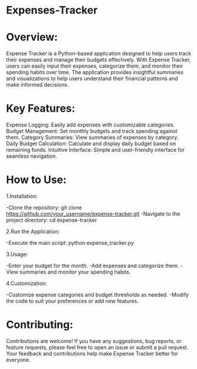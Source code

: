 # Expenses-Tracker

# Overview:

Expense Tracker is a Python-based application designed to help users track their expenses and manage their budgets effectively. With Expense Tracker, users can easily input their expenses, categorize them, and monitor their spending habits over time. The application provides insightful summaries and visualizations to help users understand their financial patterns and make informed decisions.

# Key Features:

Expense Logging: Easily add expenses with customizable categories.
Budget Management: Set monthly budgets and track spending against them.
Category Summaries: View summaries of expenses by category.
Daily Budget Calculation: Calculate and display daily budget based on remaining funds.
Intuitive Interface: Simple and user-friendly interface for seamless navigation.

# How to Use:

1.Installation:

-Clone the repository: git clone https://github.com/your_username/expense-tracker.git
-Navigate to the project directory: cd expense-tracker

2.Run the Application:

-Execute the main script: python expense_tracker.py

3.Usage:

-Enter your budget for the month.
-Add expenses and categorize them.
-View summaries and monitor your spending habits.

4.Customization:

-Customize expense categories and budget thresholds as needed.
-Modify the code to suit your preferences or add new features.

# Contributing:

Contributions are welcome! If you have any suggestions, bug reports, or feature requests, please feel free to open an issue or submit a pull request. Your feedback and contributions help make Expense Tracker better for everyone.
